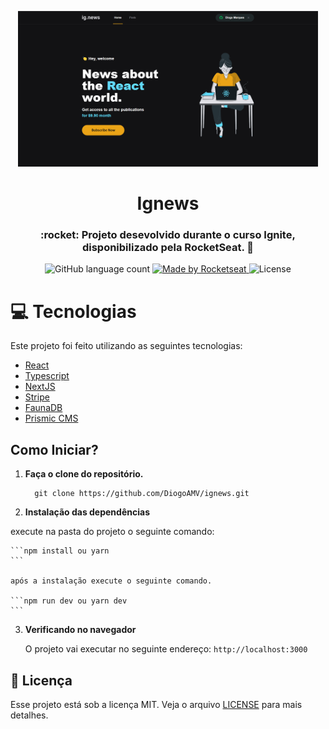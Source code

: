 <p align="center">
   <img src="preview.png" alt="ignews" width="480px"/>
</p>

<h1 align="center">Ignews</h1>

<h3 align="center">
  :rocket: Projeto desevolvido durante o curso Ignite, disponibilizado pela RocketSeat. 🚀
</h3>

<p align="center">
  <img alt="GitHub language count" src="https://img.shields.io/github/languages/count/lucas-eduardo/ignite-react-challenge06?color=%2304D361">

  <a href="https://rocketseat.com.br">
    <img alt="Made by Rocketseat" src="https://img.shields.io/badge/made%20by-Rocketseat-%2304D361">
  </a>

  <img alt="License" src="https://img.shields.io/badge/license-MIT-%2304D361">
</p>

# :computer: Tecnologias

Este projeto foi feito utilizando as seguintes tecnologias:

- [React](https://reactjs.org/)
- [Typescript](https://www.typescriptlang.org/)
- [NextJS](https://nextjs.org/)
- [Stripe](https://stripe.com/br)
- [FaunaDB](https://fauna.com/)
- [Prismic CMS](https://prismic.io/)


## Como Iniciar?

1.  **Faça o clone do repositório.**

    ```
      git clone https://github.com/DiogoAMV/ignews.git
    ```

2.  **Instalação das dependências**

   execute na pasta do projeto o seguinte comando:

    ```npm install ou yarn
    ```

    após a instalação execute o seguinte comando.

    ```npm run dev ou yarn dev
    ```

3.  **Verificando no navegador**

    O projeto vai executar no seguinte endereço: `http://localhost:3000`



## :memo: Licença

Esse projeto está sob a licença MIT. Veja o arquivo [LICENSE](LICENSE.md) para mais detalhes.
